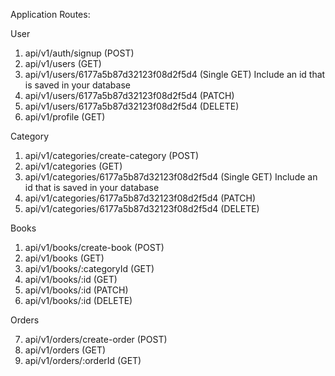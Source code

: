 Application Routes:

User

1. api/v1/auth/signup (POST)
2. api/v1/users (GET)
3. api/v1/users/6177a5b87d32123f08d2f5d4 (Single GET) Include an id that is saved in your database
4. api/v1/users/6177a5b87d32123f08d2f5d4 (PATCH)
5. api/v1/users/6177a5b87d32123f08d2f5d4 (DELETE)
6. api/v1/profile (GET)

Category

1. api/v1/categories/create-category (POST)
2. api/v1/categories (GET)
3. api/v1/categories/6177a5b87d32123f08d2f5d4 (Single GET) Include an id that is saved in your database
4. api/v1/categories/6177a5b87d32123f08d2f5d4 (PATCH)
5. api/v1/categories/6177a5b87d32123f08d2f5d4 (DELETE)

Books

1. api/v1/books/create-book (POST)
2. api/v1/books (GET)
3. api/v1/books/:categoryId (GET)
4. api/v1/books/:id (GET)
5. api/v1/books/:id (PATCH)
6. api/v1/books/:id (DELETE)

Orders

7. api/v1/orders/create-order (POST)
8. api/v1/orders (GET)
9. api/v1/orders/:orderId (GET)
